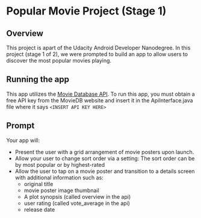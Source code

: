 # Popular Movie Project (Stage 1)

## Overview
This project is apart of the Udacity Android Developer Nanodegree. In this project (stage 1 of 2), we were prompted to build an app to allow users to discover the most popular movies playing. 

## Running the app
This app utilizes the [Movie Database API](https://developers.themoviedb.org/). To run this app, you must obtain a free API key from the MovieDB website and insert it in the ApiInterface.java file where it says `<INSERT API KEY HERE>` 

## Prompt
Your app will:
* Present the user with a grid arrangement of movie posters upon launch.
* Allow your user to change sort order via a setting: The sort order can be by most popular or by highest-rated
* Allow the user to tap on a movie poster and transition to a details screen with additional information such as:
  * original title
  * movie poster image thumbnail
  * A plot synopsis (called overview in the api)
  * user rating (called vote_average in the api)
  * release date
